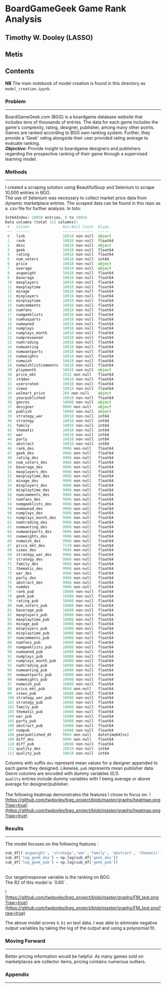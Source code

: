 # BoardGameGeek Game Rank Analysis
## Timothy W. Dooley (LASSO)
## Metis
## Contents 
**NB** The main notebook of model creation is found in this directory as `model_creation.ipynb`.
### **Problem**
-------------------------------
BoardGameGeek.com (BGG) is a boardgame database website that includes tens of thousands of entries. The data for each game includes the game's complexity, rating, designer, publisher, among many other points. Games are ranked according to BGG own ranking system. Further, they provide a 'Geek' rating alongside their user provided rating average to evaluate ranking. <br>
***Objective:*** Provide insight to boardgame designers and publishers regarding the prospective ranking of their game through a supervised learning model. 
### **Methods**
----------------------------
I created a scraping solution using BeautifulSoup and Selenium to scrape 10,000 entries in BGG.<br>
The use of Selenium was necessary to collect market price data from dynamic marketplace entries. 
The scraped data can be found in this repo as a .csv file for further analysis. 
In toto: 
``` python
Int64Index: 10018 entries, 0 to 10018
Data columns (total 113 columns):
 #   Column               Non-Null Count  Dtype         
---  ------               --------------  -----         
 0   link                 10018 non-null  object        
 1   rank                 10018 non-null  float64       
 2   desc                 10018 non-null  object        
 3   geek                 10018 non-null  float64       
 4   rating               10018 non-null  float64       
 5   num_voters           10018 non-null  int64         
 6   price                10018 non-null  object        
 7   average              10018 non-null  object        
 8   avgweight            10018 non-null  float64       
 9   baverage             10018 non-null  float64       
 10  maxplayers           10018 non-null  float64       
 11  maxplaytime          10018 non-null  float64       
 12  minage               10018 non-null  float64       
 13  minplayers           10018 non-null  float64       
 14  minplaytime          10018 non-null  float64       
 15  numcomments          10018 non-null  float64       
 16  numfans              10018 non-null  float64       
 17  numgeeklists         10018 non-null  float64       
 18  numhasparts          10018 non-null  float64       
 19  numowned             10018 non-null  float64       
 20  numplays             10018 non-null  float64       
 21  numplays_month       10018 non-null  float64       
 22  numprevowned         10018 non-null  float64       
 23  numtrading           10018 non-null  float64       
 24  numwanting           10018 non-null  float64       
 25  numwantparts         10018 non-null  float64       
 26  numweights           10018 non-null  float64       
 27  numwish              10018 non-null  float64       
 28  numwishlistcomments  10018 non-null  float64       
 29  playmonth            10018 non-null  object        
 30  price_mkt            3332 non-null   float64       
 31  stddev               10018 non-null  float64       
 32  usersrated           10018 non-null  float64       
 33  views                10018 non-null  float64       
 34  walmart_price        260 non-null    object        
 35  yearpublished        10018 non-null  float64       
 36  genres               10009 non-null  object        
 37  designer             9906 non-null   object        
 38  publish              10008 non-null  object        
 39  strategy_war         10018 non-null  int64         
 40  strategy             10018 non-null  int64         
 41  family               10018 non-null  int64         
 42  thematic             10018 non-null  int64         
 43  war                  10018 non-null  int64         
 44  party                10018 non-null  int64         
 45  abstract             10018 non-null  int64         
 46  rank_des             9906 non-null   float64       
 47  geek_des             9906 non-null   float64       
 48  rating_des           9906 non-null   float64       
 49  num_voters_des       9906 non-null   float64       
 50  baverage_des         9906 non-null   float64       
 51  maxplayers_des       9906 non-null   float64       
 52  maxplaytime_des      9906 non-null   float64       
 53  minage_des           9906 non-null   float64       
 54  minplayers_des       9906 non-null   float64       
 55  minplaytime_des      9906 non-null   float64       
 56  numcomments_des      9906 non-null   float64       
 57  numfans_des          9906 non-null   float64       
 58  numgeeklists_des     9906 non-null   float64       
 59  numowned_des         9906 non-null   float64       
 60  numplays_des         9906 non-null   float64       
 61  numplays_month_des   9906 non-null   float64       
 62  numtrading_des       9906 non-null   float64       
 63  numwanting_des       9906 non-null   float64       
 64  numwantparts_des     9906 non-null   float64       
 65  numweights_des       9906 non-null   float64       
 66  numwish_des          9906 non-null   float64       
 67  price_mkt_des        7238 non-null   float64       
 68  views_des            9906 non-null   float64       
 69  strategy_war_des     9906 non-null   float64       
 70  strategy_des         9906 non-null   float64       
 71  family_des           9906 non-null   float64       
 72  thematic_des         9906 non-null   float64       
 73  war_des              9906 non-null   float64       
 74  party_des            9906 non-null   float64       
 75  abstract_des         9906 non-null   float64       
 76  numdes               9906 non-null   float64       
 77  rank_pub             10008 non-null  float64       
 78  geek_pub             10008 non-null  float64       
 79  rating_pub           10008 non-null  float64       
 80  num_voters_pub       10008 non-null  float64       
 81  baverage_pub         10008 non-null  float64       
 82  maxplayers_pub       10008 non-null  float64       
 83  maxplaytime_pub      10008 non-null  float64       
 84  minage_pub           10008 non-null  float64       
 85  minplayers_pub       10008 non-null  float64       
 86  minplaytime_pub      10008 non-null  float64       
 87  numcomments_pub      10008 non-null  float64       
 88  numfans_pub          10008 non-null  float64       
 89  numgeeklists_pub     10008 non-null  float64       
 90  numowned_pub         10008 non-null  float64       
 91  numplays_pub         10008 non-null  float64       
 92  numplays_month_pub   10008 non-null  float64       
 93  numtrading_pub       10008 non-null  float64       
 94  numwanting_pub       10008 non-null  float64       
 95  numwantparts_pub     10008 non-null  float64       
 96  numweights_pub       10008 non-null  float64       
 97  numwish_pub          10008 non-null  float64       
 98  price_mkt_pub        8604 non-null   float64       
 99  views_pub            10008 non-null  float64       
 100 strategy_war_pub     10008 non-null  float64       
 101 strategy_pub         10008 non-null  float64       
 102 family_pub           10008 non-null  float64       
 103 thematic_pub         10008 non-null  float64       
 104 war_pub              10008 non-null  float64       
 105 party_pub            10008 non-null  float64       
 106 abstract_pub         10008 non-null  float64       
 107 numpub               10008 non-null  float64       
 108 yearpublished_dt     9964 non-null   datetime64[ns]
 109 diff_des             9906 non-null   float64       
 110 diff_pub             10008 non-null  float64       
 111 quality_des          10018 non-null  int64         
 112 quality_pub          10018 non-null  int64   
 ```
 
 Columns with suffix `des` represent mean values for a designer appended to each game they designed. Likewise, `pub` represents mean publisher data. <br>
 Genre columns are encoded with dummy variables (0,1). <br>
 `quality` entries include dummy variables with 1 being average or above average for designer/publisher. <br>
 <br>
 The following heatmap demonstrates the features I chose to focus on. 
![https://github.com/twdooley/bgg_project/blob/master/graphs/heatmap.png?raw=true](https://github.com/twdooley/bgg_project/blob/master/graphs/heatmap.png?raw=true)
 
### **Results**
----------------------------
The model focuses on the following features : <br>
```python
sub_df[['avgweight', 'strategy','war','family', 'abstract', 'thematic', 'geek_des', 'geek_pub']]
sub_df['log_geek_des'] = np.log(sub_df['geek_des'])
sub_df['log_geek_pub'] = np.log(sub_df['geek_pub'])
```
<br>
Our target/response variable is the ranking on BGG. <br>
The R2 of this model is `0.60` . <br>

![https://github.com/twdooley/bgg_project/blob/master/graphs/FM_test.png?raw=true](https://github.com/twdooley/bgg_project/blob/master/graphs/FM_test.png?raw=true)

The above model scores `0.61` on test data. I was able to eliminate negative output variables by taking the log of the output and using a polynomial fit. <br>

### **Moving Forward**
----------------------------
Better pricing information would be helpful. As many games sold on marketplaces are collector items, pricing contains numerous outliers. 

### **Appendix** 
----------------------------



